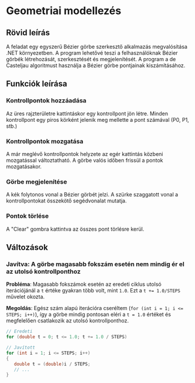 # Geometriai modellezés

## Rövid leírás

A feladat egy egyszerű Bézier görbe szerkesztő alkalmazás megvalósítása .NET környezetben.
A program lehetővé teszi a felhasználóknak Bézier görbék létrehozását, szerkesztését és megjelenítését.
A program a de Casteljau algoritmust használja a Bézier görbe pontjainak kiszámításához. 

## Funkciók leírása

### Kontrollpontok hozzáadása
Az üres rajzterületre kattintáskor egy kontrollpont jön létre.
Minden kontrollpont egy piros körként jelenik meg mellette a pont számával (P0, P1, stb.)

### Kontrollpontok mozgatása
A már meglévő kontrollpontok helyzete az egér kattintás közbeni mozgatással változtatható.
A görbe valós időben frissül a pontok mozgatásakor.

### Görbe megjelenítése
A kék folytonos vonal a Bézier görbét jelzi.
A szürke szaggatott vonal a kontrollpontokat összekötő segédvonalat mutatja.

### Pontok törlése
A "Clear" gombra kattintva az összes pont törlésre kerül.

## Változások

### **Javítva**: A görbe magasabb fokszám esetén nem mindig ér el az utolsó kontrollponthoz

**Probléma**: Magasabb fokszámok esetén az eredeti ciklus utolsó iterációjánál a `t` értéke gyakran több volt, mint `1.0`. Ezt a `t += 1.0/STEPS` művelet okozta.

**Megoldás**: Egész szám alapú iterációra cseréltem (`for (int i = 1; i <= STEPS; i++)`), így a görbe mindig pontosan eléri a `t = 1.0` értéket és megfelelően csatlakozik az utolsó kontrollponthoz.

```csharp
// Eredeti
for (double t = 0; t <= 1.0; t += 1.0 / STEPS)

// Javított
for (int i = 1; i <= STEPS; i++)
{
   double t = (double)i / STEPS;
   // ...
}